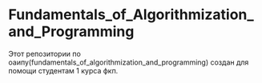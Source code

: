 # Fundamentals_of_Algorithmization_and_Programming
Этот репозитории по оаипу(fundamentals_of_algorithmization_and_programming) создан для помощи студентам 1 курса фкп.
